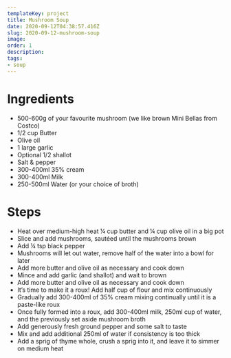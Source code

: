 ```yaml
---
templateKey: project
title: Mushroom Soup
date: 2020-09-12T04:38:57.416Z
slug: 2020-09-12-mushroom-soup
image:
order: 1
description:
tags:
- soup
---
```


# Ingredients

- 500-600g of your favourite mushroom (we like brown Mini Bellas from Costco)
- 1/2 cup Butter
- Olive oil
- 1 large garlic
- Optional 1/2 shallot
- Salt & pepper
- 300-400ml 35% cream
- 300-400ml Milk
- 250-500ml Water (or your choice of broth)

# Steps

- Heat over medium-high heat ¼ cup butter and ¼ cup olive oil in a big pot
- Slice and add mushrooms, sautéed until the mushrooms brown
- Add ¼ tsp black pepper
- Mushrooms will let out water, remove half of the water into a bowl for later
- Add more butter and olive oil as necessary and cook down
- Mince and add garlic (and shallot) and wait to brown
- Add more butter and olive oil as necessary and cook down
- It’s time to make it a roux! Add half cup of flour and mix continuously
- Gradually add 300-400ml of 35% cream mixing continually until it is a paste-like roux
- Once fully formed into a roux, add 300-400ml milk, 250ml cup of water, and the previously set aside mushroom broth
- Add generously fresh ground pepper and some salt to taste
- Mix and add additional 250ml of water if consistency is too thick
- Add a sprig of thyme whole, crush a sprig into it, and leave it to simmer on medium heat
